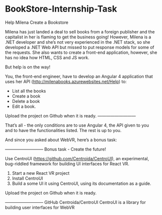 # BookStore-Internship-Task

Help Milena Create a Bookstore

Milena has just landed a deal to sell books from a foreign publisher and the capitalist in her is flaming to get the business going!
However, Milena is a .NET developer and she’s not very experienced in the .NET stack, so she developed a .NET Web API
but missed to put response models for some of the requests. She also wants to create a front-end application, however,
she has no idea how HTML, CSS and JS work.

But help is on the way!

You, the front-end engineer, have to develop an Angular 4 application
that uses her API (http://milenabooks.azurewebsites.net/Help)  to:

- List all the books
- Create a book 
- Delete a book
- Edit a book.


Upload the project on Github when it is ready.
—————————

That’s all  - the only conditions are to use Angular 4, the API given to you and to have
the functionalities listed. The rest is up to you.

And since you asked about WebVR, here’s a bonus task:

—————————
Bonus task - Create the future!

Use CentroUI  (https://github.com/Centroida/CentroUI), an experimental, bug-riddled 
framework for building UI interfaces for React VR.

1. Start a new React VR project
2. Install CentroUI 
3. Build a some UI  it using CentroUI, using its documentation as a guide.

Upload the project on Github when it is ready.

—————————
GitHub
Centroida/CentroUI
CentroUI is a library for building user interfaces for WebVR

